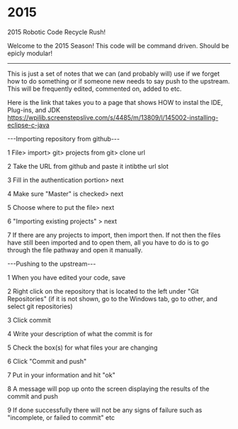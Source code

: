 2015
====

2015 Robotic Code
Recycle Rush!

Welcome to the 2015 Season!
This code will be command driven. Should be epicly modular!

---------------------------------------------------------------------------------------------------------------------------
This is just a set of notes that we can (and probably will) use if we forget how to do something or if someone new needs to say push to the upstream. This will be frequently edited, commented on, added to etc.

Here is the link that takes you to a page that shows HOW to instal the IDE, Plug-ins, and JDK 
https://wpilib.screenstepslive.com/s/4485/m/13809/l/145002-installing-eclipse-c-java

---Importing repository from github---

1	File> import> git> projects from git> clone url

2	Take the URL from github and paste it intibthe url slot

3	Fill in the authentication portion> next

4	Make sure "Master" is checked> next

5	Choose where to put the file> next

6	"Importing existing projects" > next

7	If there are any projects to import, then import then. If not then the files have still been imported and to open them, all you have to do is to go through the file pathway and open it manually.

---Pushing to the upstream---

1	When you have edited your code, save

2	Right click on the repository that is located to the left under "Git Repositories" (if it is not shown, go to the Windows tab, go to other, and select git repositories)

3	Click commit

4	Write your description of what the commit is for

5	Check the box(s) for what files your are changing

6	Click "Commit and push"

7	Put in your information and hit "ok"

8	A message will pop up onto the screen displaying the results of the commit and push

9	If done successfully there will not be any signs of failure such as "incomplete, or failed to commit" etc


